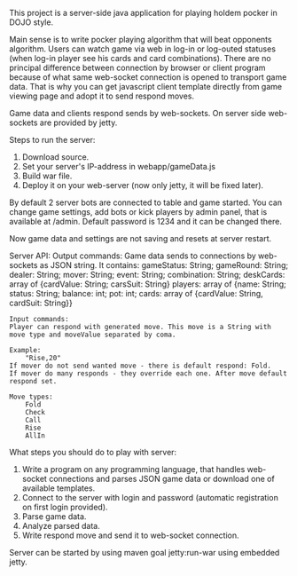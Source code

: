 This project is a server-side java application for playing holdem pocker in DOJO style.

Main sense is to write pocker playing algorithm that will beat opponents algorithm.
Users can watch game via web in log-in or log-outed statuses (when log-in player see his cards and card combinations).
There are no principal difference between connection by browser or client program because of what same web-socket connection is opened
to transport game data. That is why you can get javascript client template directly from game viewing page and
adopt it to send respond moves.

Game data and clients respond sends by web-sockets. On server side web-sockets are provided by jetty.

Steps to run the server:
1. Download source.
2. Set your server's IP-address in webapp/gameData.js
3. Build war file.
4. Deploy it on your web-server (now only jetty, it will be fixed later).

By default 2 server bots are connected to table and game started. You can change game settings, add bots or kick players by
admin panel, that is available at /admin. Default password is 1234 and it can be changed there.

Now game data and settings are not saving and resets at server restart.


Server API:
    Output commands:
    Game data sends to connections by web-sockets as JSON string. It contains:
    gameStatus: String;
    gameRound: String;
    dealer: String;
    mover: String;
    event: String;
    combination: String;
    deskCards: array of {cardValue: String; carsSuit: String}
    players: array of {name: String; status: String; balance: int; pot: int; cards: array of {cardValue: String, cardSuit: String}}

    Input commands:
    Player can respond with generated move. This move is a String with move type and moveValue separated by coma.

    Example:
        "Rise,20"
    If mover do not send wanted move - there is default respond: Fold.
    If mover do many responds - they override each one. After move default respond set.

    Move types:
        Fold
        Check
        Call
        Rise
        AllIn

What steps you should do to play with server:
1. Write a program on any programming language, that handles web-socket connections and parses JSON game data or download one of available templates.
2. Connect to the server with login and password (automatic registration on first login provided).
3. Parse game data.
4. Analyze parsed data.
5. Write respond move and send it to web-socket connection.

Server can be started by using maven goal jetty:run-war using embedded jetty.

